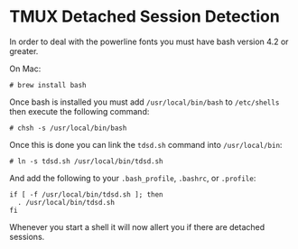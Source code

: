 # TMUX Detached Session Detection

In order to deal with the powerline fonts you must have bash version 4.2 or
greater.

On Mac:

```
# brew install bash
```

Once bash is installed you must add `/usr/local/bin/bash` to `/etc/shells` then
execute the following command:

```
# chsh -s /usr/local/bin/bash
```

Once this is done you can link the `tdsd.sh` command into `/usr/local/bin`:

```
# ln -s tdsd.sh /usr/local/bin/tdsd.sh
```

And add the following to your `.bash_profile`, `.bashrc`, or `.profile`:

```
if [ -f /usr/local/bin/tdsd.sh ]; then
  . /usr/local/bin/tdsd.sh
fi
```

Whenever you start a shell it will now allert you if there are detached
sessions.
